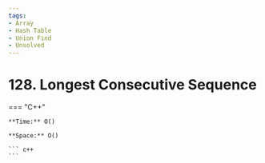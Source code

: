 ```yaml
---
tags:
- Array
- Hash Table
- Union Find
- Unsolved
---
```



# 128. Longest Consecutive Sequence

=== "C++"

    **Time:** O()

    **Space:** O()

    ``` c++
    ```